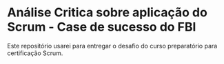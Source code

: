 # Análise Critica sobre aplicação do Scrum - Case de sucesso do FBI

Este repositório usarei para entregar o desafio do curso preparatório para certificação Scrum. 
